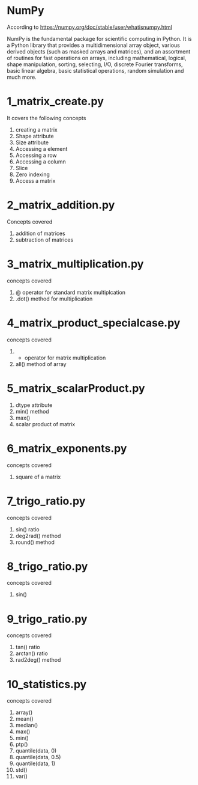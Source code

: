 # NumPy

According to https://numpy.org/doc/stable/user/whatisnumpy.html

NumPy is the fundamental package for scientific computing in Python. It is a Python library that provides a multidimensional array object, various derived objects (such as masked arrays and matrices), and an assortment of routines for fast operations on arrays, including mathematical, logical, shape manipulation, sorting, selecting, I/O, discrete Fourier transforms, basic linear algebra, basic statistical operations, random simulation and much more.

# 1_matrix_create.py

It covers the following concepts

  1. creating a matrix 
  2. Shape attribute
  3. Size attribute
  4. Accessing a element
  5. Accessing a row
  6. Accessing a column
  7. Slice
  8. Zero indexing
  9. Access a matrix

# 2_matrix_addition.py

Concepts covered

1. addition of matrices
2. subtraction of matrices

# 3_matrix_multiplication.py

concepts covered

1. @ operator for standard matrix multiplcation
2. .dot() method for multiplication

# 4_matrix_product_specialcase.py

concepts covered

1. * operator for matrix multiplication
2. all() method of array

# 5_matrix_scalarProduct.py

1. dtype attribute
2. min() method
3. max() 
4. scalar product of matrix

# 6_matrix_exponents.py

concepts covered

1. square of a matrix

# 7_trigo_ratio.py

concepts covered

1. sin() ratio
2. deg2rad() method
3. round() method

# 8_trigo_ratio.py

concepts covered

1. sin()

# 9_trigo_ratio.py

concepts covered

1. tan() ratio
2. arctan() ratio
3. rad2deg() method

# 10_statistics.py

concepts covered

1. array()
2. mean()
3. median()
4. max()
5. min()
6. ptp()
7. quantile(data, 0)
8. quantile(data, 0.5)
9. quantile(data, 1)
10. std()
11. var()
